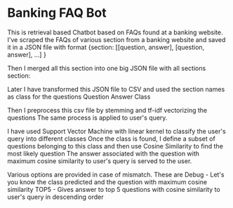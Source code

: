 # Banking FAQ Bot
This is retrieval based Chatbot based on FAQs found at a banking website.
I've scraped the FAQs of various section from a banking website and saved it in a JSON file with format
{section:
[[question, answer], [question, answer], ...]
}

Then I merged all this section into one big JSON file with all sections
section:

Later I have transformed this JSON file to CSV and used the section names as class for the questions
Question	Answer	Class

Then I preprocess this csv file by stemming and tf-idf vectorizing the questions
The same process is applied to user's query.

I have used Support Vector Machine with linear kernel to classify the user's query into different classes
Once the class is found, I define a subset of questions belonging to this class and then use Cosine Similarity to find the most likely question
The answer associated with the question with maximum cosine similarity to user's query is served to the user.

Various options are provided in case of mismatch.
These are Debug - Let's you know the class predicted and the question with maximum cosine similarity
          TOP5 - Gives answer to top 5 questions with cosine similarity to user's query in descending order
